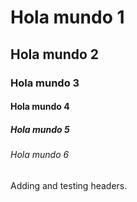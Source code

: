 # Hola mundo 1 
## Hola mundo 2 
### Hola mundo 3 
#### Hola mundo 4 
##### Hola mundo 5 
###### Hola mundo 6

Adding and testing headers.
